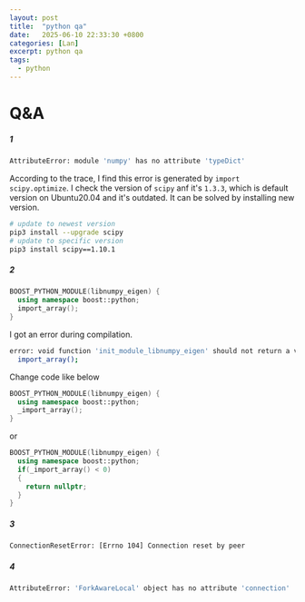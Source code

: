 ```yaml
---
layout: post
title:  "python qa"
date:   2025-06-10 22:33:30 +0800
categories: [Lan]
excerpt: python qa
tags:
  - python
---
```


# Q&A

##### 1

```bash
AttributeError: module 'numpy' has no attribute 'typeDict'
```

According to the trace, I find this error is generated by `import scipy.optimize`. I check the version of `scipy` anf it's `1.3.3`, which is default version on Ubuntu20.04 and it's outdated. It can be solved by installing new version.

```bash
# update to newest version
pip3 install --upgrade scipy
# update to specific version
pip3 install scipy==1.10.1
```

##### 2

```c++
BOOST_PYTHON_MODULE(libnumpy_eigen) {
  using namespace boost::python;
  import_array();
}
```

I got an error during compilation.

```bash
error: void function 'init_module_libnumpy_eigen' should not return a value [-Wreturn-type]
  import_array();
```

Change code like below

```c++
BOOST_PYTHON_MODULE(libnumpy_eigen) {
  using namespace boost::python;
  _import_array();
}
```

or

```c++
BOOST_PYTHON_MODULE(libnumpy_eigen) {
  using namespace boost::python;
  if(_import_array() < 0) 
  {
    return nullptr;
  }
}
```

##### 3

```bash
ConnectionResetError: [Errno 104] Connection reset by peer
```

##### 4

```bash
AttributeError: 'ForkAwareLocal' object has no attribute 'connection'
```
